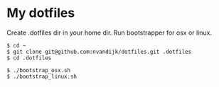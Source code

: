 My dotfiles
===========

Create .dotfiles dir in your home dir. Run bootstrapper for osx or linux.

    $ cd ~
    $ git clone git@github.com:nvandijk/dotfiles.git .dotfiles
    $ cd .dotfiles

    $ ./bootstrap_osx.sh
    $ ./bootstrap_linux.sh
